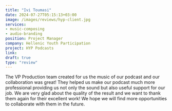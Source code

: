 ```yaml
---
title: "Ivi Toumasi"
date: 2024-07-27T05:15:13+03:00
image: /images/reviews/hyp-client.jpg
services:
- music-composing
- audio-branding
position: Project Manager
company: Hellenic Youth Participation
project: HYP Podcasts
link:
draft: true
type: "review"
---
```


The VP Production team created for us the music of our podcast and our collaboration was great! They helped us make our podcast much more professional providing us not only the sound but also useful support for our job. We are very glad about the quality of the result and we want to thank them again for their excellent work! We hope we will find more opportunities to collaborate with them in the future.